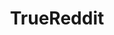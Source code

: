 ---
title: TrueReddit
crosslinks:
- autotldr
- goodlongposts
- ConcentrationOfWealth
- politics
- news
- AskHistorians
- worldnews
- Drama
- The_Donald
- ShitAmericansSay
- shills
- xkcd
- self
- modded
- LateStageCapitalism
- ShitRedditSays
- conspiracy
- HowHumanBeingsWork
- IAmA
- AskReddit
---